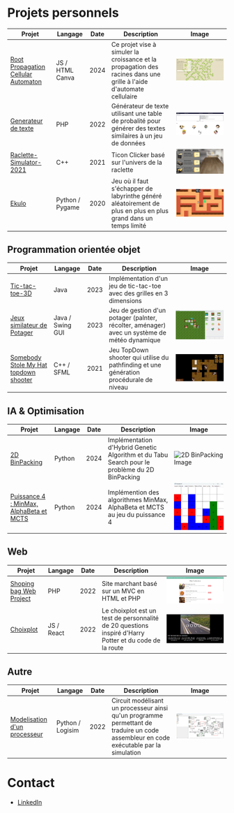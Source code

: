 
# Projets personnels
| Projet| Langage| Date | Description| Image |
| ----- | ------ | ---- | ---------- | ----- |
| [Root Propagation Cellular Automaton](https://github.com/FlorentMoulon/Forest-Cellular-Automaton) | JS / HTML Canva | 2024 | Ce projet vise à simuler la croissance et la propagation des racines dans une grille à l'aide d'automate cellulaire|![Screenshot Root Propagation Cellular Automaton Image](https://github.com/FlorentMoulon/Forest-Cellular-Automaton/blob/master/screenshot.png?raw=true)|
| [Generateur de texte](https://github.com/FlorentMoulon/Generateur-de-texte) | PHP | 2022 | Générateur de texte utilisant une table de probalité pour générer des textes similaires à un jeu de données | ![Generateur de texte Image](https://github.com/FlorentMoulon/FlorentMoulon/blob/main/project-image/Screenshot-Generateur-de-texte.png?raw=true) |
| [Raclette-Simulator-2021](https://github.com/FlorentMoulon/Raclette-Simulator-2021) | C++ | 2021 | Ticon Clicker basé sur l'univers de la raclette | ![Raclette simulator Image](https://github.com/FlorentMoulon/FlorentMoulon/blob/main/project-image/GIF-Raclette-Simulator.gif?raw=true) |
| [Ekulo](https://github.com/FlorentMoulon/Ekulo-Pygame) | Python / Pygame | 2020 | Jeu où il faut s'échapper de labyrinthe généré aléatoirement de plus en plus en plus grand dans un temps limité | ![Ekulo Image](https://github.com/FlorentMoulon/FlorentMoulon/blob/main/project-image/Screenshot-Ekulo.png?raw=true) |


## Programmation orientée objet
| Projet| Langage| Date | Description| Image |
| ----- | ------ | ---- | ---------- | ----- |
| [Tic-tac-toe-3D](https://github.com/FlorentMoulon/Projet-APO-Tic-tac-toe-3D) | Java | 2023 | Implémentation d'un jeu de tic-tac-toe avec des grilles en 3 dimensions | |
| [Jeux similateur de Potager](https://github.com/FlorentMoulon/Jeux-simulateur-de-potager) | Java / Swing GUI | 2023 | Jeu de gestion d'un potager (palnter, récolter, aménager) avec un système de météo dynamique | ![Jeux simulateur de Potager Project](https://github.com/FlorentMoulon/Jeux-simulateur-de-potager/blob/main/img/screenshot.png?raw=true) |
| [Somebody Stole My Hat topdown shooter](https://github.com/FlorentMoulon/Somebody-Stole-My-Hat-topdown-shooter-avec-SFML-cpp) | C++ / SFML | 2021 | Jeu TopDown shooter qui utilise du pathfinding et une génération procédurale de niveau | ![Somebody Stole My Hat Image](https://github.com/FlorentMoulon/FlorentMoulon/blob/main/project-image/Screenshot-Somebody-Stole-My-Hat.png?raw=true) |


## IA & Optimisation
| Projet| Langage| Date | Description| Image |
| ----- | ------ | ---- | ---------- | ----- |
| [2D BinPacking](https://github.com/FlorentMoulon/2DBinPacking) | Python | 2024 | Implémentation d'Hybrid Genetic Algorithm et du Tabu Search pour le problème du 2D BinPacking | ![2D BinPacking Image](https://github.com/FlorentMoulon/2DBinPacking/raw/master/img/solution_08.png) |
| [Puissance 4 : MinMax, AlphaBeta et MCTS](https://github.com/FlorentMoulon/IA-Puissance-4) | Python | 2024 | Implémention des algorithmes MinMax, AlphaBeta et MCTS au jeu du puissance 4 | ![Puissance 4 Image](https://github.com/FlorentMoulon/FlorentMoulon/blob/main/project-image/Screenshot-Puissance4.png?raw=true) |


## Web
| Projet| Langage| Date | Description| Image |
| ----- | ------ | ---- | ---------- | ----- |
| [Shoping bag Web Project](https://github.com/FlorentMoulon/Shoping-bag-Web-Project) | PHP | 2022 | Site marchant basé sur un MVC en HTML et PHP | ![Shoping bag Web Project Image](https://github.com/FlorentMoulon/Shoping-bag-Web-Project/raw/main/Screenshot/produit-liste.png?raw=true) |
|[Choixplot](https://github.com/FlorentMoulon/Choixplot) | JS / React | 2022 | Le choixplot est un test de personnalité de 20 questions inspiré d'Harry Potter et du code de la route |![Choixplot Image](https://github.com/FlorentMoulon/FlorentMoulon/blob/main/project-image/Screenshot-Choixplot.png?raw=true)|


## Autre
| Projet| Langage| Date | Description| Image |
| ----- | ------ | ---- | ---------- | ----- |
| [Modelisation d'un processeur](https://github.com/FlorentMoulon/Modelisation-d-un-processeur) | Python / Logisim | 2022 | Circuit modélisant un processeur ainsi qu'un programme permettant de traduire un code assembleur en code exécutable par la simulation | ![Modelisation d'un processeur Image](https://github.com/FlorentMoulon/FlorentMoulon/blob/main/project-image/Screenshot-Processeur.png?raw=true)  |



# Contact
- [LinkedIn](https://www.linkedin.com/in/florent-moulon-3198a4223/)
